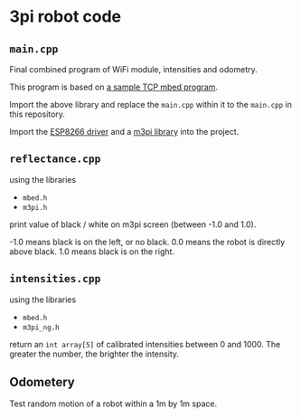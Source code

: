 # 3pi robot code

## `main.cpp`
Final combined program of WiFi module, intensities and odometry.

This program is based on [a sample TCP mbed program](https://developer.mbed.org/teams/ST/code/mbed-os-tcp-server-example/).

Import the above library and replace the `main.cpp` within it to the `main.cpp` in this repository.

Import the [ESP8266 driver](https://developer.mbed.org/teams/ESP8266/code/esp8266-driver/) and a [m3pi library](https://developer.mbed.org/users/ngoldin/code/m3pi_ng/) into the project.


## `reflectance.cpp`

using the libraries
* `mbed.h`
* `m3pi.h`

print value of black / white on m3pi screen (between -1.0 and 1.0).

-1.0 means black is on the left, or no black.
0.0 means the robot is directly above black.
1.0 means black is on the right.

## `intensities.cpp`

using the libraries
* `mbed.h`
* `m3pi_ng.h`

return an `int array[5]` of calibrated intensities between 0 and 1000. The greater the number, the brighter the intensity.

## Odometery

Test random motion of a robot within a 1m by 1m space.

